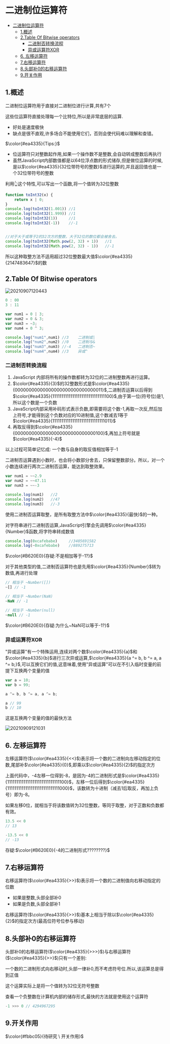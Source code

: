 # 二进制位运算符

- [二进制位运算符](#二进制位运算符)
  - [1.概述](#1概述)
  - [2.Table Of Bitwise operators](#2table-of-bitwise-operators)
    - [二进制否转换流程](#二进制否转换流程)
    - [异或运算符XOR](#异或运算符xor)
  - [6. 左移运算符](#6-左移运算符)
  - [7.右移运算符](#7右移运算符)
  - [8.头部补0的右移运算符](#8头部补0的右移运算符)
  - [9.开关作用](#9开关作用)

## 1.概述

二进制位运算符用于直接对二进制位进行计算,共有7个

这些位运算符直接处理每一个比特位,所以是非常底层的运算.

- 好处是速度极快
- 缺点是很不直观,许多场合不能使用它们，否则会使代码难以理解和查错。

$\color{#ea4335}{Tips:}$

- 位运算符只对整数起作用,如果一个操作数不是整数,会自动转成整数后再执行
- 虽然JavaScript内部数值都是以64位浮点数的形式储存,但是做位运算的时候,是以$\color{#ea4335}{32位带符号的整数}$进行运算的,并且返回值也是一个32位带符号的整数

利用👆这个特性,可以写出一个函数,将一个值转为32位整数

```js
function toInt32(x) {
    return x | 0;
}
console.log(toInt32(1.001)) //1
console.log(toInt32(1.999)) //1
console.log(toInt32(1))     //1
console.log(toInt32(-1))    //-1


//对于大于或等于2的32次方的整数，大于32位的数位都会被舍去。
console.log(toInt32(Math.pow(2, 32) + 1))   //1
console.log(toInt32(Math.pow(2, 32) - 1))   //-1
```

所以这种取整方法不适用超过32位整数最大值$\color{#ea4335}{2147483647}$的数

## 2.Table Of Bitwise operators

![20210907120443](https://raw.githubusercontent.com/Logible/Image/main/note_image/20210907120443.png)

```js
0 : 00 
3 : 11

var num1 = 0 | 3;
var num2 = 0 & 3;
var num3 = ~3;
var num4 = 0 ^ 3;

console.log("num1",num1) //3    二进制或|
console.log("num2",num2) //0    二进制与&
console.log("num3",num3) //-4   二进制否~  
console.log("num4",num4) //3    异或^
```

### 二进制否转换流程

   1. JavaScript 内部将所有的操作数都转为32位的二进制整数再进行运算。
   2. $\color{#ea4335}{3}$的32整数形式是$\color{#ea4335}{00000000000000000000000000000011}$,二进制否运算以后得到$\color{#ea4335}{11111111111111111111111111111100}$,由于第一位(符号位)是1,所以这个数是一个负数
   3. JavaScript内部采用补码形式表示负数,即需要将这个数-1,再取一次反,然后加上符号,才能得到这个负数对应的10进制值,这个数减去1等于$\color{#ea4335}{11111111111111111111111111111011}$
   4. 再取反得到$\color{#ea4335}{00000000000000000000000000000100}$,再加上符号就是$\color{#ea4335}{-4}$

以上过程可简单记忆成: 一个数与自身的取反值相加等于-1

二进制否运算遇到小数时，也会将小数部分舍去，只保留整数部分。所以，对一个小数连续进行两次二进制否运算，能达到取整效果。

```js
var num1 = ~~2.9
var num2 = ~~47.11
var num3 = ~~-3

console.log(num1)   //2
console.log(num2)   //47
console.log(num3)   //-3
```

使用二进制否运算取整，是所有取整方法中$\color{#ea4335}{最快}$的一种。

对字符串进行二进制否运算,JavaScript引擎会先调用$\color{#ea4335}{Number}$函数,将字符串转成数值

```js
console.log(0xcafebabe)     //3405691582
console.log(~0xcafebabe)    //889275713
```

$\color{#B620E0}{存疑:不是相加等于-1?}$

对于其他类型的值,二进制否运算符也是先用$\color{#ea4335}{Number}$转为数值,再进行处理

```js
// 相当于 ~Number([])
~[] // -1

// 相当于 ~Number(NaN)
~NaN // -1

// 相当于 ~Number(null)
~null // -1
```

$\color{#B620E0}{存疑:为什么~NaN可以等于-1?}$

### 异或运算符XOR

"异或运算"有一个特殊运用,连续对两个数$\color{#ea4335}{a}$和$\color{#ea4335}{b}$进行三次异或运算,$\color{#ea4335}{a ^= b, b ^= a, a ^= b;}$,可以互换它们的值,这意味着,使用"异或运算"可以在不引入临时变量的前提下互换两个变量的值

```js
var a = 10;
var b = 99;

a ^= b, b ^= a, a ^= b;

a // 99
b // 10
```

这是互换两个变量的值的最快方法

![20210909121031](https://raw.githubusercontent.com/Logible/Image/main/note_image/20210909121031.png)

## 6. 左移运算符

左移运算符($\color{#ea4335}{<<}$)表示将一个数的二进制向左移动指定的位数,尾部补$\color{#ea4335}{0}$,即乘以$\color{#ea4335}{2}$的指定次方

上面代码中，-4左移一位得到-8，是因为-4的二进制形式是$\color{#ea4335}{11111111111111111111111111111100}$，左移一位后得到$\color{#ea4335}{11111111111111111111111111111000}$，该数转为十进制（减去1后取反，再加上负号）即为-8。

如果左移0位，就相当于将该数值转为32位整数，等同于取整，对于正数和负数都有效。

```js
13.5 << 0
// 13

-13.5 << 0
// -13
```

存疑:$\color{#B620E0}{-4的二进制形式????????}$

## 7.右移运算符

右移运算符($\color{#ea4335}{>>}$)表示将一个数的二进制值向右移动指定的位数

- 如果是整数,头部全部补0
- 如果是负数,头部全部补1

右移运算符($\color{#ea4335}{>>}$)基本上相当于除以$\color{#ea4335}{2}$的指定次方(最高位符号位参与移动)

## 8.头部补0的右移运算符

头部补0的右移运算符($\color{#ea4335}{>>>}$)与右移运算符($\color{#ea4335}{>>}$)只有一个差别:

  一个数的二进制形式向右移动时,头部一律补0,而不考虑符号位.所以,该运算总是得到正值

这个运算实际上是将一个值转为32位无符号整数

查看一个负整数在计算机内部的储存形式,最快的方法就是使用这个运算符

```js
-1 >>> 0 // 4294967295
```

## 9.开关作用

$\color{#fbbc05}{待研究 \ 开关作用}$
